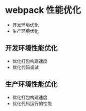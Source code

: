 # webpack 性能优化

- 开发环境优化
- 生产环境优化

## 开发环境性能优化

- 优化打包构建速度
- 优化代码调试

## 生产环境性能优化

- 优化打包构建速度
- 优化代码运行的性能
